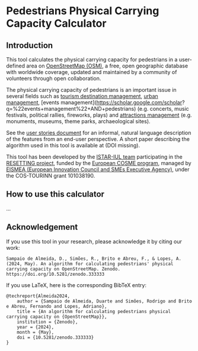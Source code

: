 # Pedestrians Physical Carrying Capacity Calculator
## Introduction
This tool calculates the physical carrying capacity for pedestrians in a user-defined area on [OpenStreetMap (OSM)](https://www.openstreetmap.org/), a free, open geographic database with worldwide coverage, updated and maintained by a community of volunteers through open collaboration.

The physical carrying capacity of pedestrians is an important issue in several fields such as [tourism destination management](https://en.wikipedia.org/wiki/Tourism_carrying_capacity), [urban management](https://scholar.google.com/scholar?q=%22urban+management%22+AND+pedestrians), [events management](https://scholar.google.com/scholar? q=%22events+management%22+AND+pedestrians) (e.g. concerts, music festivals, political rallies, fireworks, plays) and [attractions management](https://scholar.google.com/scholar?q=%28monument+OR+museum+OR+%22theme+park%22+OR+%22heritage+site%22%29+AND+management+AND+pedestrians) (e.g. monuments, museums, theme parks, archaeological sites).

See the [user stories document](UserStories.md) for an informal, natural language description of the features from an end-user perspective. A short paper describing the algorithm used in this tool is available at (DOI missing).

This tool has been developed by the [ISTAR-IUL team](https://sites.google.com/iscte-iul.pt/resetting-project) participating in the [RESETTING project](https://www.resetting.eu/), funded by the [European COSME program](https://single-market-economy.ec.europa.eu/smes/cosme_en), managed by [EISMEA (European Innovation Council and SMEs Executive Agency)](https://eismea.ec.europa.eu/index_en), under the COS-TOURINN grant 101038190.

## How to use this calculator
...

## Acknowledgement
If you use this tool in your research, please acknowledge it by citing our work:
```
Sampaio de Almeida, D., Simões, R., Brito e Abreu, F., & Lopes, A. (2024, May). An algorithm for calculating pedestrians' physical carrying capacity on OpenStreetMap. Zenodo. https://doi.org/10.5281/zenodo.333333
```
If you use LaTeX, here is the corresponding BibTeX entry:
```
@techreport{Almeida2024,
    author = {Sampaio de Almeida, Duarte and Simões, Rodrigo and Brito e Abreu, Fernando and Lopes, Adriano},
    title = {An algorithm for calculating pedestrians physical carrying capacity on {OpenStreetMap}},
    institution = {Zenodo},
    year = {2024},
    month = {May},
    doi = {10.5281/zenodo.333333}
}
```

